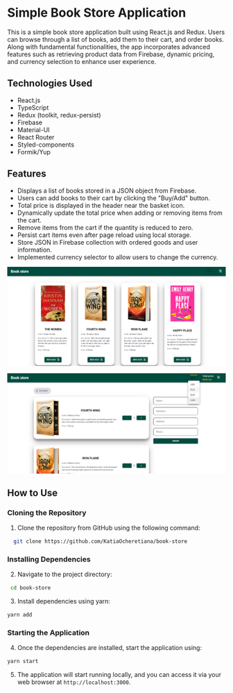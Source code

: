 # Simple Book Store Application

This is a simple book store application built using React.js and Redux. Users can browse through a list of books, add them to their cart, and order books. Along with fundamental functionalities, the app incorporates advanced features such as retrieving product data from Firebase, dynamic pricing, and currency selection to enhance user experience.

## Technologies Used

- React.js
- TypeScript
- Redux (toolkit, redux-persist)
- Firebase
- Material-UI
- React Router
- Styled-components
- Formik/Yup

## Features

- Displays a list of books stored in a JSON object from Firebase.
- Users can add books to their cart by clicking the "Buy/Add" button.
- Total price is displayed in the header near the basket icon.
- Dynamically update the total price when adding or removing items from the cart.
- Remove items from the cart if the quantity is reduced to zero.
- Persist cart items even after page reload using local storage.
- Store JSON in Firebase collection with ordered goods and user information.
- Implemented currency selector to allow users to change the currency.

![Preview](./public/ImagesForReadme/book-page.png)

![Preview](./public/ImagesForReadme/cart-page.png)

## How to Use

### Cloning the Repository

1. Clone the repository from GitHub using the following command:

```bash
  git clone https://github.com/KatiaOcheretiana/book-store
```

### Installing Dependencies

2. Navigate to the project directory:

```bash
 cd book-store
```

3. Install dependencies using yarn:

```bash
yarn add
```

### Starting the Application

4. Once the dependencies are installed, start the application using:

```bash
yarn start
```

5. The application will start running locally, and you can access it via your web browser at `http://localhost:3000`.
